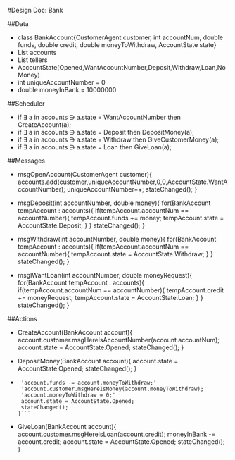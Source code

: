 #Design Doc: Bank

##Data
 + class BankAccount{CustomerAgent customer, int accountNum, double funds, double credit, double moneyToWithdraw, AccountState state}
 + List<BankAccount> accounts
 + List<BankTellerAgent> tellers
 + AccountState(Opened,WantAccountNumber,Deposit,Withdraw,Loan,NoMoney)
 + int uniqueAccountNumber = 0
 + double moneyInBank = 10000000
	
##Scheduler
 + if ∃ a in accounts ∋ a.state = WantAccountNumber
	then CreateAccount(a);
 + if ∃ a in accounts ∋ a.state = Deposit
	then DepositMoney(a);
 + if ∃ a in accounts ∋ a.state = Withdraw
	then GiveCustomerMoney(a);
 + if ∃ a in accounts ∋ a.state = Loan
	then GiveLoan(a);

##Messages
 + msgOpenAccount(CustomerAgent customer){
	accounts.add(customer,uniqueAccountNumber,0,0,AccountState.WantAccountNumber);
	uniqueAccountNumber++;
	stateChanged();
   }

 + msgDeposit(int accountNumber, double money){
	for(BankAccount tempAccount : accounts){
		if(tempAccount.accountNum == accountNumber){
			tempAccount.funds += money;
			tempAccount.state = AccountState.Deposit;
		}
	}
	stateChanged();
   }

 + msgWithdraw(int accountNumber, double money){
	for(BankAccount tempAccount : accounts){
		if(tempAccount.accountNum == accountNumber){
			tempAccount.state = AccountState.Withdraw;
		}
	}
	stateChanged();
   }

 + msgIWantLoan(int accountNumber, double moneyRequest){
	for(BankAccount tempAccount : accounts){
		if(tempAccount.accountNum == accountNumber){
			tempAccount.credit += moneyRequest;
			tempAccount.state = AccountState.Loan;
		}
	}
	stateChanged();
}

##Actions
 + CreateAccount(BankAccount account){
	account.customer.msgHereIsAccountNumber(account.accountNum);
	account.state = AccountState.Opened;
	stateChanged();
   }

 + DepositMoney(BankAccount account){
	account.state = AccountState.Opened;
	stateChanged();
   }

 + ```GiveCustomerMoney(BankAccount account){
	'account.funds -= account.moneyToWithdraw;'
	'account.customer.msgHereIsMoney(account.moneyToWithdraw);'
	'account.moneyToWithdraw = 0;'
	account.state = AccountState.Opened;
	stateChanged();
   }```

 + GiveLoan(BankAccount account){
	account.customer.msgHereIsLoan(account.credit);
	moneyInBank -= account.credit;
	account.state = AccountState.Opened;
	stateChanged();
   }